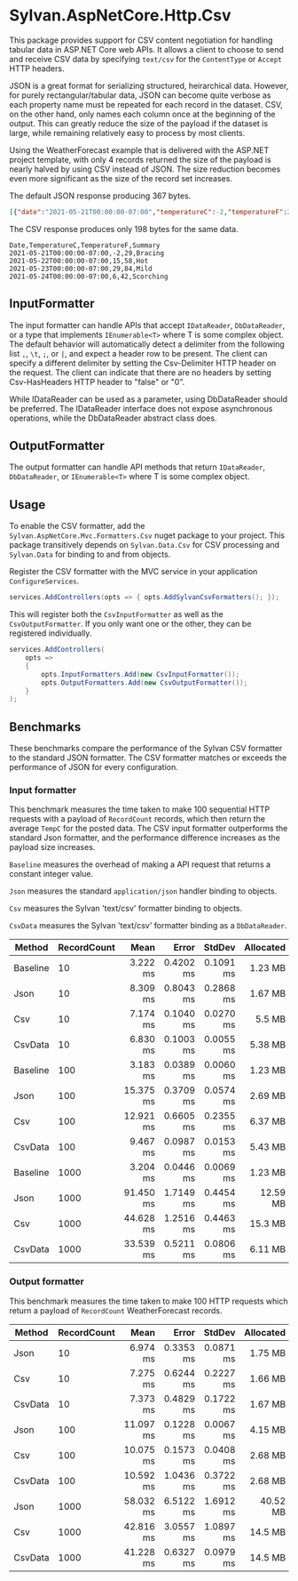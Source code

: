 # Sylvan.AspNetCore.Http.Csv

This package provides support for CSV content negotiation for handling tabular data in ASP.NET Core web APIs.
It allows a client to choose to send and receive CSV data by specifying `text/csv` for the `ContentType` or `Accept` HTTP headers.

JSON is a great format for serializing structured, heirarchical data. 
However, for purely rectangular/tabular data, JSON can become quite verbose as each property name must be repeated for each record in the dataset. CSV, on the other hand, only names each column once at the beginning of the output. This can greatly reduce the size of the payload if the dataset is large, while remaining relatively easy to process by most clients.

Using the WeatherForecast example that is delivered with the ASP.NET project template, with only 4 records returned the size of the payload is nearly halved by using CSV instead of JSON. The size reduction becomes even more significant as the size of the record set increases.

The default JSON response producing 367 bytes.

```JSON
[{"date":"2021-05-21T00:00:00-07:00","temperatureC":-2,"temperatureF":29,"summary":"Bracing"},{"date":"2021-05-22T00:00:00-07:00","temperatureC":15,"temperatureF":58,"summary":"Hot"},{"date":"2021-05-23T00:00:00-07:00","temperatureC":29,"temperatureF":84,"summary":"Mild"},{"date":"2021-05-24T00:00:00-07:00","temperatureC":6,"temperatureF":42,"summary":"Scorching"}]
```

The CSV response produces only 198 bytes for the same data.

```CSV
Date,TemperatureC,TemperatureF,Summary
2021-05-21T00:00:00-07:00,-2,29,Bracing
2021-05-22T00:00:00-07:00,15,58,Hot
2021-05-23T00:00:00-07:00,29,84,Mild
2021-05-24T00:00:00-07:00,6,42,Scorching
```

## InputFormatter

The input formatter can handle APIs that accept `IDataReader`, `DbDataReader`, or a type that implements `IEnumerable<T>` where T is some complex object. The default behavior will automatically detect a delimiter from the following list `,`, `\t`, `;`, or `|`, and expect a header row to be present. The client can specify a different delimiter by setting the Csv-Delimiter HTTP header on the request. The client can indicate that there are no headers by setting Csv-HasHeaders HTTP header to "false" or "0".

While IDataReader can be used as a parameter, using DbDataReader should be preferred. The IDataReader interface does not expose asynchronous operations, while the DbDataReader abstract class does.

## OutputFormatter

The output formatter can handle API methods that return `IDataReader`, `DbDataReader`, or `IEnumerable<T>` where T is some complex object.

## Usage

To enable the CSV formatter, add the `Sylvan.AspNetCore.Mvc.Formatters.Csv` nuget package to your project. This package transitively depends on `Sylvan.Data.Csv` for CSV processing and `Sylvan.Data` for binding to and from objects.

Register the CSV formatter with the MVC service in your application `ConfigureServices`.

```C#
services.AddControllers(opts => { opts.AddSylvanCsvFormatters(); });
```

This will register both the `CsvInputFormatter` as well as the `CsvOutputFormatter`. If you only want one or the other, they can be registered individually.

```C#
services.AddControllers(
    opts =>
    {
        opts.InputFormatters.Add(new CsvInputFormatter());
        opts.OutputFormatters.Add(new CsvOutputFormatter());
    }
);
```

## Benchmarks

These benchmarks compare the performance of the Sylvan CSV formatter to the standard JSON formatter.
The CSV formatter matches or exceeds the performance of JSON for every configuration.

### Input formatter

This benchmark measures the time taken to make 100 sequential HTTP requests with a payload of `RecordCount` records, which then return the average `TempC` for the posted data.
The CSV input formatter outperforms the standard Json formatter, and the 
performance difference increases as the payload size increases.

`Baseline` measures the overhead of making a API request that returns a constant integer value.

`Json` measures the standard `application/json` handler binding to objects.

`Csv` measures the Sylvan 'text/csv' formatter binding to objects.

`CsvData` measures the Sylvan 'text/csv' formatter binding as a `DbDataReader`.


|    Method | RecordCount |       Mean |     Error |    StdDev | Allocated |
|---------- |------------ |-----------:|----------:|----------:|----------:|
|  Baseline |          10 |   3.222 ms | 0.4202 ms | 0.1091 ms |   1.23 MB |
|      Json |          10 |   8.309 ms | 0.8043 ms | 0.2868 ms |   1.67 MB |
|       Csv |          10 |   7.174 ms | 0.1040 ms | 0.0270 ms |    5.5 MB |
|   CsvData |          10 |   6.830 ms | 0.1003 ms | 0.0055 ms |   5.38 MB |
|  Baseline |         100 |   3.183 ms | 0.0389 ms | 0.0060 ms |   1.23 MB |
|      Json |         100 |  15.375 ms | 0.3709 ms | 0.0574 ms |   2.69 MB |
|       Csv |         100 |  12.921 ms | 0.6605 ms | 0.2355 ms |   6.37 MB |
|   CsvData |         100 |   9.467 ms | 0.0987 ms | 0.0153 ms |   5.43 MB |
|  Baseline |        1000 |   3.204 ms | 0.0446 ms | 0.0069 ms |   1.23 MB |
|      Json |        1000 |  91.450 ms | 1.7149 ms | 0.4454 ms |  12.59 MB |
|       Csv |        1000 |  44.628 ms | 1.2516 ms | 0.4463 ms |   15.3 MB |
|   CsvData |        1000 |  33.539 ms | 0.5211 ms | 0.0806 ms |   6.11 MB |

### Output formatter

This benchmark measures the time taken to make 100 HTTP requests which return a payload of `RecordCount` WeatherForecast records.

|  Method | RecordCount |       Mean |      Error |    StdDev | Allocated |
|-------- |------------ |-----------:|-----------:|----------:|----------:|
|    Json |          10 |   6.974 ms |  0.3353 ms | 0.0871 ms |   1.75 MB |
|     Csv |          10 |   7.275 ms |  0.6244 ms | 0.2227 ms |   1.66 MB |
| CsvData |          10 |   7.373 ms |  0.4829 ms | 0.1722 ms |   1.67 MB |
|    Json |         100 |  11.097 ms |  0.1228 ms | 0.0067 ms |   4.15 MB |
|     Csv |         100 |  10.075 ms |  0.1573 ms | 0.0408 ms |   2.68 MB |
| CsvData |         100 |  10.592 ms |  1.0436 ms | 0.3722 ms |   2.68 MB |
|    Json |        1000 |  58.032 ms |  6.5122 ms | 1.6912 ms |  40.52 MB |
|     Csv |        1000 |  42.816 ms |  3.0557 ms | 1.0897 ms |   14.5 MB |
| CsvData |        1000 |  41.228 ms |  0.6327 ms | 0.0979 ms |   14.5 MB |
